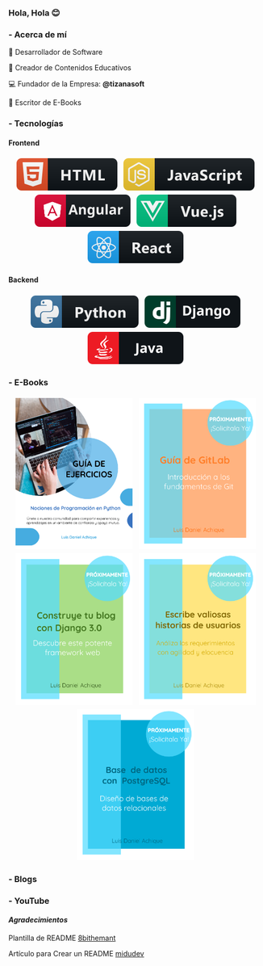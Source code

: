 ### Hola, Hola :blush:

### - Acerca de mí

:iphone: Desarrollador de Software

:sparkling_heart: Creador de Contenidos Educativos

:computer: Fundador de la Empresa: **@tizanasoft**

:bookmark_tabs: Escritor de E-Books 

### - Tecnologías

#### Frontend

<p align="center">
 <img src="./imgs/html.svg" alt="HTML" style="vertical-align:top; margin:4px">

 <img src="./imgs/js.svg" alt="JavaScript" style="vertical-align:top; margin:4px">

 <img src="./imgs/angular.svg" alt="Angular" style="vertical-align:top; margin:4px">

 <img src="./imgs/vue.svg" alt="Vue" style="vertical-align:top; margin:4px">

 <img src="./imgs/react.svg" alt="Twitter" style="vertical-align:top; margin:4px">
  
 
</p>

#### Backend

<p align="center">
 
  <img src="https://raw.githubusercontent.com/8bithemant/8bithemant/master/svg/dev/languages/python.svg" alt="Python" style="vertical-align:top; margin:4px">

 <img src="./imgs/django.svg" alt="Django" style="vertical-align:top; margin:4px">

 <img src="./imgs/java.svg" alt="Java" style="vertical-align:top; margin:4px">

</p>

### - E-Books

<p align="center">
<img src="./imgs/e-books/guia-ejercicios-python.png" alt="Guía de Ejercicios" style="vertical-align:top; margin:4px; height: 300px">

<img src="./imgs/e-books/guia-gitlab.png" alt="GitLab" style="vertical-align:top; margin:4px; height: 300px">

<img src="./imgs/e-books/blog-django.png" alt="PostgreSQL" style="vertical-align:top; margin:4px; height: 300px">

<img src="./imgs/e-books/historias-de-usuarios.png" alt="Historias de Usuario" style="vertical-align:top; margin:4px; height: 300px">


<img src="./imgs/e-books/postgressql.png" alt="PostgreSQL" style="vertical-align:top; margin:4px; height: 300px">

</p>

### - Blogs

### - YouTube




#### ***Agradecimientos***

Plantilla de README [8bithemant](https://github.com/8bithemant)

Artículo para Crear un README
[midudev](https://midu.dev/como-crear-tu-perfil-de-github-con-readme/)